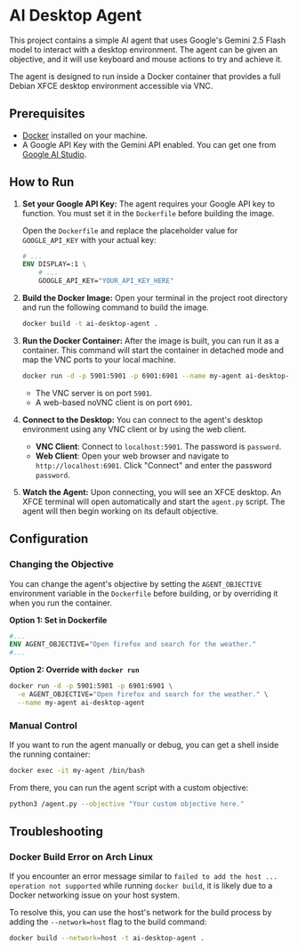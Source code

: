 # AI Desktop Agent

This project contains a simple AI agent that uses Google's Gemini 2.5 Flash model to interact with a desktop environment. The agent can be given an objective, and it will use keyboard and mouse actions to try and achieve it.

The agent is designed to run inside a Docker container that provides a full Debian XFCE desktop environment accessible via VNC.

## Prerequisites

- [Docker](https://docs.docker.com/get-docker/) installed on your machine.
- A Google API Key with the Gemini API enabled. You can get one from [Google AI Studio](https://aistudio.google.com/app/apikey).

## How to Run

1.  **Set your Google API Key:**
    The agent requires your Google API key to function. You must set it in the `Dockerfile` before building the image.

    Open the `Dockerfile` and replace the placeholder value for `GOOGLE_API_KEY` with your actual key:

    ```Dockerfile
    # ...
    ENV DISPLAY=:1 \
        # ...
        GOOGLE_API_KEY="YOUR_API_KEY_HERE"
    ```

2.  **Build the Docker Image:**
    Open your terminal in the project root directory and run the following command to build the image.

    ```bash
    docker build -t ai-desktop-agent .
    ```

3.  **Run the Docker Container:**
    After the image is built, you can run it as a container. This command will start the container in detached mode and map the VNC ports to your local machine.

    ```bash
    docker run -d -p 5901:5901 -p 6901:6901 --name my-agent ai-desktop-agent
    ```
    - The VNC server is on port `5901`.
    - A web-based noVNC client is on port `6901`.

4.  **Connect to the Desktop:**
    You can connect to the agent's desktop environment using any VNC client or by using the web client.

    - **VNC Client**: Connect to `localhost:5901`. The password is `password`.
    - **Web Client**: Open your web browser and navigate to `http://localhost:6901`. Click "Connect" and enter the password `password`.

5.  **Watch the Agent:**
    Upon connecting, you will see an XFCE desktop. An XFCE terminal will open automatically and start the `agent.py` script. The agent will then begin working on its default objective.

## Configuration

### Changing the Objective

You can change the agent's objective by setting the `AGENT_OBJECTIVE` environment variable in the `Dockerfile` before building, or by overriding it when you run the container.

**Option 1: Set in Dockerfile**
```Dockerfile
#...
ENV AGENT_OBJECTIVE="Open firefox and search for the weather."
#...
```

**Option 2: Override with `docker run`**
```bash
docker run -d -p 5901:5901 -p 6901:6901 \
  -e AGENT_OBJECTIVE="Open firefox and search for the weather." \
  --name my-agent ai-desktop-agent
```

### Manual Control

If you want to run the agent manually or debug, you can get a shell inside the running container:
```bash
docker exec -it my-agent /bin/bash
```

From there, you can run the agent script with a custom objective:
```bash
python3 /agent.py --objective "Your custom objective here."
```

## Troubleshooting

### Docker Build Error on Arch Linux

If you encounter an error message similar to `failed to add the host ... operation not supported` while running `docker build`, it is likely due to a Docker networking issue on your host system.

To resolve this, you can use the host's network for the build process by adding the `--network=host` flag to the build command:

```bash
docker build --network=host -t ai-desktop-agent .
```
